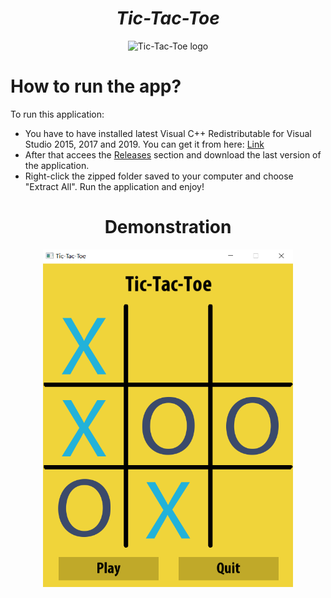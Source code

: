 <h1 align="center"><strong><em>Tic-Tac-Toe</strong></em></h1>
<p align="center"><img src="https://cdn-icons-png.flaticon.com/512/1865/1865460.png" alt="Tic-Tac-Toe logo" height=300 width=300></p>
  
# How to run the app?

<p>To run this application: </p> 

* You have to have installed latest Visual C++ Redistributable for Visual Studio 2015, 2017 and 2019. You can get it from here: <a href ="https://support.microsoft.com/en-us/topic/the-latest-supported-visual-c-downloads-2647da03-1eea-4433-9aff-95f26a218cc0">Link</a>
* After that accees the <a href="https://github.com/Yashmerino/T-T-T/releases">Releases</a> section and download the last version of the application.
* Right-click the zipped folder saved to your computer and choose "Extract All". Run the application and enjoy!

<h1 align="center"><strong>Demonstration</strong></h1>
<p align="center"><img src="demo.png" height=540 width=400></p>
